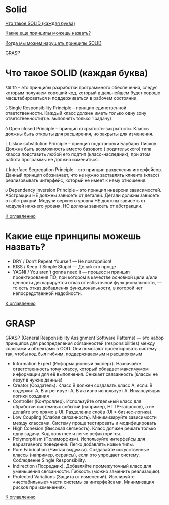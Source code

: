 # Solid

[Что такое SOLID (каждая буква)](#что-такое-solid-каждая-буква)

[Какие еще принципы можешь назвать?](#какие-еще-принципы-можешь-назвать)

[Когда мы можем нарушать принципы SOLID](#когда-мы-можем-нарушать-принципы-solid)

[GRASP](#grasp)

# Что такое SOLID (каждая буква)

`SOLID` – это принципы разработки программного обеспечения, следуя которым получаем хороший код, который в дальнейшем
будет хорошо масштабироваться и поддерживаться в рабочем состоянии.

`S` Single Responsibility Principle – принцип единственной ответственности. Каждый класс должен иметь только одну зону
ответственности(т.е. выполнять только 1 задачу)

`O` Open closed Principle – принцип открытости-закрытости. Классы должны быть открыты для расширения, но закрыты для
изменения.

`L` Liskov substitution Principle – принцип подстановки Барбары Лисков. Должна быть возможность вместо базового (
родительского) типа класса подставить любой его подтип (класс-наследник), при этом работа программы не должна
измениться.

`I` Interface Segregation Principle – это принцип разделения интерфейсов. Данный принцип обозначает, что не нужно
заставлять клиента (класс) реализовывать интерфейс, который не имеет к нему отношения.

`D` Dependency Inversion Principle – это принцип инверсии зависимостей. Абстракции НЕ должны зависеть от деталей. Детали
должны зависеть от абстракций. Модули верхнего уровня НЕ должны зависеть от модулей нижнего уровня, НО должны зависеть
от абстракции.

[К оглавлению](#Solid)

# Какие еще принципы можешь назвать?

+ DRY / Don’t Repeat Yourself — Не повторяйся!
+ KISS / Keep It Simple Stupid — Делай это проще
+ YAGNI / You aren't gonna need it — процесс и принцип проектирования ПО, при котором в качестве основной цели и/или
  ценности декларируется отказ от избыточной функциональности, — то есть отказ добавления функциональности, в которой
  нет непосредственной надобности.

[К оглавлению](#Solid)

# GRASP

GRASP (General Responsibility Assignment Software Patterns) — это набор принципов для распределения обязанностей (responsibilities) между классами и объектами в ООП. Они помогают проектировать систему так, чтобы код был гибким, поддерживаемым и расширяемым

+ Information Expert (Информационный эксперт). Назначайте ответственность тому классу, который обладает максимумом информации для её выполнения. Снижает связанность (классы не лезут в чужие данные)
+ Creator (Создатель). Класс B должен создавать класс A, если: B содержит A, B агрегирует A, B активно использует A. Инкапсуляция логики создания
+ Controller (Контроллер). Используйте отдельный класс для обработки системных событий (например, HTTP-запросов), а не делайте это прямо в UI. Разделение слоёв (UI ≠ бизнес-логика).
+ Low Coupling (Слабая связанность). Минимизируйте зависимости между классами. Систему проще тестировать и модифицировать
+ High Cohesion (Высокая связность). Класс должен решать только одну задачу. Код понятнее и легче рефакторится.
+ Polymorphism (Полиморфизм). Используйте интерфейсы для вариативного поведения. Легко добавлять новые типы.
+ Pure Fabrication (Чистая выдумка). Создавайте искусственные классы (например, сервисы), если это упрощает систему. Соблюдение Single Responsibility.
+ Indirection (Посредник). Добавляйте промежуточный класс для уменьшения связанности. Гибкость (можно заменить реализацию).
+ Protected Variations (Защита от изменений). Изолируйте «нестабильные» части системы за интерфейсами. Минимизация рисков при изменениях.

[К оглавлению](#Solid)